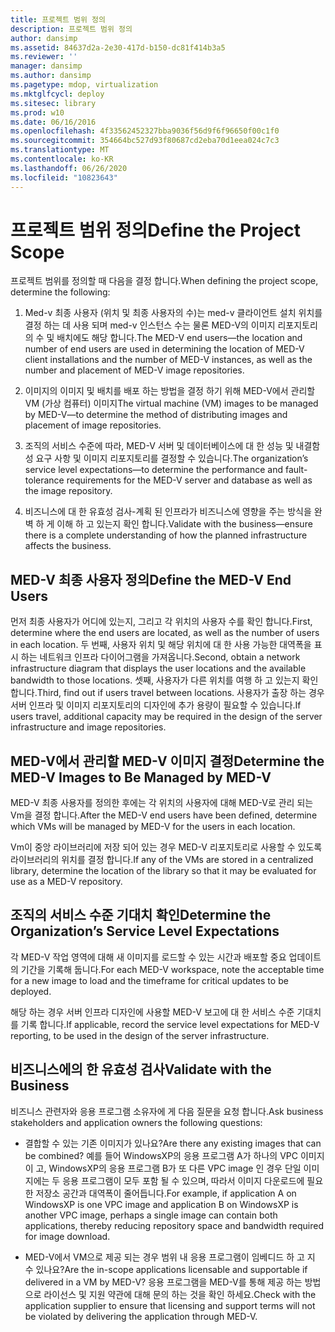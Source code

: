 ```yaml
---
title: 프로젝트 범위 정의
description: 프로젝트 범위 정의
author: dansimp
ms.assetid: 84637d2a-2e30-417d-b150-dc81f414b3a5
ms.reviewer: ''
manager: dansimp
ms.author: dansimp
ms.pagetype: mdop, virtualization
ms.mktglfcycl: deploy
ms.sitesec: library
ms.prod: w10
ms.date: 06/16/2016
ms.openlocfilehash: 4f33562452327bba9036f56d9f6f96650f00c1f0
ms.sourcegitcommit: 354664bc527d93f80687cd2eba70d1eea024c7c3
ms.translationtype: MT
ms.contentlocale: ko-KR
ms.lasthandoff: 06/26/2020
ms.locfileid: "10823643"
---
```

# <span data-ttu-id="4c12a-103">프로젝트 범위 정의</span><span class="sxs-lookup"><span data-stu-id="4c12a-103">Define the Project Scope</span></span>


<span data-ttu-id="4c12a-104">프로젝트 범위를 정의할 때 다음을 결정 합니다.</span><span class="sxs-lookup"><span data-stu-id="4c12a-104">When defining the project scope, determine the following:</span></span>

1.  <span data-ttu-id="4c12a-105">Med-v 최종 사용자 (위치 및 최종 사용자의 수)는 med-v 클라이언트 설치 위치를 결정 하는 데 사용 되며 med-v 인스턴스 수는 물론 MED-V의 이미지 리포지토리의 수 및 배치에도 해당 합니다.</span><span class="sxs-lookup"><span data-stu-id="4c12a-105">The MED-V end users—the location and number of end users are used in determining the location of MED-V client installations and the number of MED-V instances, as well as the number and placement of MED-V image repositories.</span></span>

2.  <span data-ttu-id="4c12a-106">이미지의 이미지 및 배치를 배포 하는 방법을 결정 하기 위해 MED-V에서 관리할 VM (가상 컴퓨터) 이미지</span><span class="sxs-lookup"><span data-stu-id="4c12a-106">The virtual machine (VM) images to be managed by MED-V—to determine the method of distributing images and placement of image repositories.</span></span>

3.  <span data-ttu-id="4c12a-107">조직의 서비스 수준에 따라, MED-V 서버 및 데이터베이스에 대 한 성능 및 내결함성 요구 사항 및 이미지 리포지토리를 결정할 수 있습니다.</span><span class="sxs-lookup"><span data-stu-id="4c12a-107">The organization’s service level expectations—to determine the performance and fault-tolerance requirements for the MED-V server and database as well as the image repository.</span></span>

4.  <span data-ttu-id="4c12a-108">비즈니스에 대 한 유효성 검사-계획 된 인프라가 비즈니스에 영향을 주는 방식을 완벽 하 게 이해 하 고 있는지 확인 합니다.</span><span class="sxs-lookup"><span data-stu-id="4c12a-108">Validate with the business—ensure there is a complete understanding of how the planned infrastructure affects the business.</span></span>

## <span data-ttu-id="4c12a-109">MED-V 최종 사용자 정의</span><span class="sxs-lookup"><span data-stu-id="4c12a-109">Define the MED-V End Users</span></span>


<span data-ttu-id="4c12a-110">먼저 최종 사용자가 어디에 있는지, 그리고 각 위치의 사용자 수를 확인 합니다.</span><span class="sxs-lookup"><span data-stu-id="4c12a-110">First, determine where the end users are located, as well as the number of users in each location.</span></span> <span data-ttu-id="4c12a-111">두 번째, 사용자 위치 및 해당 위치에 대 한 사용 가능한 대역폭을 표시 하는 네트워크 인프라 다이어그램을 가져옵니다.</span><span class="sxs-lookup"><span data-stu-id="4c12a-111">Second, obtain a network infrastructure diagram that displays the user locations and the available bandwidth to those locations.</span></span> <span data-ttu-id="4c12a-112">셋째, 사용자가 다른 위치를 여행 하 고 있는지 확인 합니다.</span><span class="sxs-lookup"><span data-stu-id="4c12a-112">Third, find out if users travel between locations.</span></span> <span data-ttu-id="4c12a-113">사용자가 출장 하는 경우 서버 인프라 및 이미지 리포지토리의 디자인에 추가 용량이 필요할 수 있습니다.</span><span class="sxs-lookup"><span data-stu-id="4c12a-113">If users travel, additional capacity may be required in the design of the server infrastructure and image repositories.</span></span>

## <span data-ttu-id="4c12a-114">MED-V에서 관리할 MED-V 이미지 결정</span><span class="sxs-lookup"><span data-stu-id="4c12a-114">Determine the MED-V Images to Be Managed by MED-V</span></span>


<span data-ttu-id="4c12a-115">MED-V 최종 사용자를 정의한 후에는 각 위치의 사용자에 대해 MED-V로 관리 되는 Vm을 결정 합니다.</span><span class="sxs-lookup"><span data-stu-id="4c12a-115">After the MED-V end users have been defined, determine which VMs will be managed by MED-V for the users in each location.</span></span>

<span data-ttu-id="4c12a-116">Vm이 중앙 라이브러리에 저장 되어 있는 경우 MED-V 리포지토리로 사용할 수 있도록 라이브러리의 위치를 결정 합니다.</span><span class="sxs-lookup"><span data-stu-id="4c12a-116">If any of the VMs are stored in a centralized library, determine the location of the library so that it may be evaluated for use as a MED-V repository.</span></span>

## <a href="" id="determine-the-organization-s-service-level-expectations"></a><span data-ttu-id="4c12a-117">조직의 서비스 수준 기대치 확인</span><span class="sxs-lookup"><span data-stu-id="4c12a-117">Determine the Organization’s Service Level Expectations</span></span>


<span data-ttu-id="4c12a-118">각 MED-V 작업 영역에 대해 새 이미지를 로드할 수 있는 시간과 배포할 중요 업데이트의 기간을 기록해 둡니다.</span><span class="sxs-lookup"><span data-stu-id="4c12a-118">For each MED-V workspace, note the acceptable time for a new image to load and the timeframe for critical updates to be deployed.</span></span>

<span data-ttu-id="4c12a-119">해당 하는 경우 서버 인프라 디자인에 사용할 MED-V 보고에 대 한 서비스 수준 기대치를 기록 합니다.</span><span class="sxs-lookup"><span data-stu-id="4c12a-119">If applicable, record the service level expectations for MED-V reporting, to be used in the design of the server infrastructure.</span></span>

## <span data-ttu-id="4c12a-120">비즈니스에의 한 유효성 검사</span><span class="sxs-lookup"><span data-stu-id="4c12a-120">Validate with the Business</span></span>


<span data-ttu-id="4c12a-121">비즈니스 관련자와 응용 프로그램 소유자에 게 다음 질문을 요청 합니다.</span><span class="sxs-lookup"><span data-stu-id="4c12a-121">Ask business stakeholders and application owners the following questions:</span></span>

-   <span data-ttu-id="4c12a-122">결합할 수 있는 기존 이미지가 있나요?</span><span class="sxs-lookup"><span data-stu-id="4c12a-122">Are there any existing images that can be combined?</span></span> <span data-ttu-id="4c12a-123">예를 들어 WindowsXP의 응용 프로그램 A가 하나의 VPC 이미지이 고, WindowsXP의 응용 프로그램 B가 또 다른 VPC image 인 경우 단일 이미지에는 두 응용 프로그램이 모두 포함 될 수 있으며, 따라서 이미지 다운로드에 필요한 저장소 공간과 대역폭이 줄어듭니다.</span><span class="sxs-lookup"><span data-stu-id="4c12a-123">For example, if application A on WindowsXP is one VPC image and application B on WindowsXP is another VPC image, perhaps a single image can contain both applications, thereby reducing repository space and bandwidth required for image download.</span></span>

-   <span data-ttu-id="4c12a-124">MED-V에서 VM으로 제공 되는 경우 범위 내 응용 프로그램이 임베디드 하 고 지 수 있나요?</span><span class="sxs-lookup"><span data-stu-id="4c12a-124">Are the in-scope applications licensable and supportable if delivered in a VM by MED-V?</span></span> <span data-ttu-id="4c12a-125">응용 프로그램을 MED-V를 통해 제공 하는 방법으로 라이선스 및 지원 약관에 대해 문의 하는 것을 확인 하세요.</span><span class="sxs-lookup"><span data-stu-id="4c12a-125">Check with the application supplier to ensure that licensing and support terms will not be violated by delivering the application through MED-V.</span></span>

 

 





